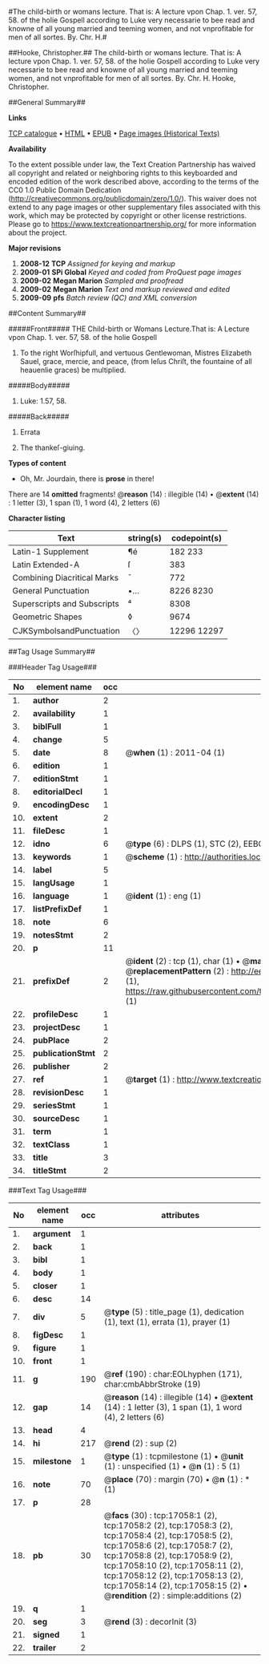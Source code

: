 #The child-birth or womans lecture. That is: A lecture vpon Chap. 1. ver. 57, 58. of the holie Gospell according to Luke very necessarie to bee read and knowne of all young married and teeming women, and not vnprofitable for men of all sortes. By. Chr. H.#

##Hooke, Christopher.##
The child-birth or womans lecture. That is: A lecture vpon Chap. 1. ver. 57, 58. of the holie Gospell according to Luke very necessarie to bee read and knowne of all young married and teeming women, and not vnprofitable for men of all sortes. By. Chr. H.
Hooke, Christopher.

##General Summary##

**Links**

[TCP catalogue](http://www.ota.ox.ac.uk/tcp/)  • 
[HTML](http://tei.it.ox.ac.uk/tcp/Texts-HTML/free/A03/A03581.html)  • 
[EPUB](http://tei.it.ox.ac.uk/tcp/Texts-EPUB/free/A03/A03581.epub) • 
[Page images (Historical Texts)](https://historicaltexts.jisc.ac.uk/eebo-99851767e)

**Availability**

To the extent possible under law, the Text Creation Partnership has waived all copyright and related or neighboring rights to this keyboarded and encoded edition of the work described above, according to the terms of the CC0 1.0 Public Domain Dedication (http://creativecommons.org/publicdomain/zero/1.0/). This waiver does not extend to any page images or other supplementary files associated with this work, which may be protected by copyright or other license restrictions. Please go to https://www.textcreationpartnership.org/ for more information about the project.

**Major revisions**

1. __2008-12__ __TCP__ *Assigned for keying and markup*
1. __2009-01__ __SPi Global__ *Keyed and coded from ProQuest page images*
1. __2009-02__ __Megan Marion__ *Sampled and proofread*
1. __2009-02__ __Megan Marion__ *Text and markup reviewed and edited*
1. __2009-09__ __pfs__ *Batch review (QC) and XML conversion*

##Content Summary##

#####Front#####
THE Child-birth or Womans Lecture.That is: A Lecture vpon Chap. 1. ver. 57, 58. of the holie Gospell
1. To the right Worſhipfull, and vertuous Gentlewoman, Mistres Elizabeth Sauel, grace, mercie, and peace, (from Ieſus Chriſt, the fountaine of all heauenlie graces) be multiplied.

#####Body#####

1. Luke: 1.57, 58.

#####Back#####

1. Errata

1. The thankeſ-giuing.

**Types of content**

  * Oh, Mr. Jourdain, there is **prose** in there!

There are 14 **omitted** fragments! 
 @__reason__ (14) : illegible (14)  •  @__extent__ (14) : 1 letter (3), 1 span (1), 1 word (4), 2 letters (6)

**Character listing**


|Text|string(s)|codepoint(s)|
|---|---|---|
|Latin-1 Supplement|¶é|182 233|
|Latin Extended-A|ſ|383|
|Combining             Diacritical Marks|̄|772|
|General Punctuation|•…|8226 8230|
|Superscripts             and Subscripts|⁴|8308|
|Geometric Shapes|◊|9674|
|CJKSymbolsandPunctuation|〈〉|12296 12297|

##Tag Usage Summary##

###Header Tag Usage###

|No|element name|occ|attributes|
|---|---|---|---|
|1.|__author__|2||
|2.|__availability__|1||
|3.|__biblFull__|1||
|4.|__change__|5||
|5.|__date__|8| @__when__ (1) : 2011-04 (1)|
|6.|__edition__|1||
|7.|__editionStmt__|1||
|8.|__editorialDecl__|1||
|9.|__encodingDesc__|1||
|10.|__extent__|2||
|11.|__fileDesc__|1||
|12.|__idno__|6| @__type__ (6) : DLPS (1), STC (2), EEBO-CITATION (1), PROQUEST (1), VID (1)|
|13.|__keywords__|1| @__scheme__ (1) : http://authorities.loc.gov/ (1)|
|14.|__label__|5||
|15.|__langUsage__|1||
|16.|__language__|1| @__ident__ (1) : eng (1)|
|17.|__listPrefixDef__|1||
|18.|__note__|6||
|19.|__notesStmt__|2||
|20.|__p__|11||
|21.|__prefixDef__|2| @__ident__ (2) : tcp (1), char (1)  •  @__matchPattern__ (2) : ([0-9\-]+):([0-9IVX]+) (1), (.+) (1)  •  @__replacementPattern__ (2) : http://eebo.chadwyck.com/downloadtiff?vid=$1&page=$2 (1), https://raw.githubusercontent.com/textcreationpartnership/Texts/master/tcpchars.xml#$1 (1)|
|22.|__profileDesc__|1||
|23.|__projectDesc__|1||
|24.|__pubPlace__|2||
|25.|__publicationStmt__|2||
|26.|__publisher__|2||
|27.|__ref__|1| @__target__ (1) : http://www.textcreationpartnership.org/docs/. (1)|
|28.|__revisionDesc__|1||
|29.|__seriesStmt__|1||
|30.|__sourceDesc__|1||
|31.|__term__|1||
|32.|__textClass__|1||
|33.|__title__|3||
|34.|__titleStmt__|2||


###Text Tag Usage###

|No|element name|occ|attributes|
|---|---|---|---|
|1.|__argument__|1||
|2.|__back__|1||
|3.|__bibl__|1||
|4.|__body__|1||
|5.|__closer__|1||
|6.|__desc__|14||
|7.|__div__|5| @__type__ (5) : title_page (1), dedication (1), text (1), errata (1), prayer (1)|
|8.|__figDesc__|1||
|9.|__figure__|1||
|10.|__front__|1||
|11.|__g__|190| @__ref__ (190) : char:EOLhyphen (171), char:cmbAbbrStroke (19)|
|12.|__gap__|14| @__reason__ (14) : illegible (14)  •  @__extent__ (14) : 1 letter (3), 1 span (1), 1 word (4), 2 letters (6)|
|13.|__head__|4||
|14.|__hi__|217| @__rend__ (2) : sup (2)|
|15.|__milestone__|1| @__type__ (1) : tcpmilestone (1)  •  @__unit__ (1) : unspecified (1)  •  @__n__ (1) : 5 (1)|
|16.|__note__|70| @__place__ (70) : margin (70)  •  @__n__ (1) : * (1)|
|17.|__p__|28||
|18.|__pb__|30| @__facs__ (30) : tcp:17058:1 (2), tcp:17058:2 (2), tcp:17058:3 (2), tcp:17058:4 (2), tcp:17058:5 (2), tcp:17058:6 (2), tcp:17058:7 (2), tcp:17058:8 (2), tcp:17058:9 (2), tcp:17058:10 (2), tcp:17058:11 (2), tcp:17058:12 (2), tcp:17058:13 (2), tcp:17058:14 (2), tcp:17058:15 (2)  •  @__rendition__ (2) : simple:additions (2)|
|19.|__q__|1||
|20.|__seg__|3| @__rend__ (3) : decorInit (3)|
|21.|__signed__|1||
|22.|__trailer__|2||
